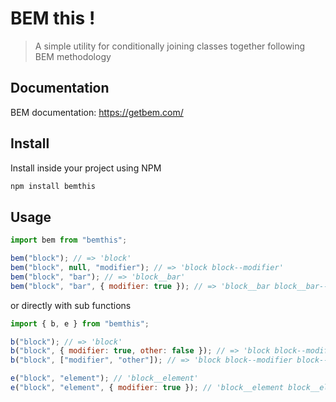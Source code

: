 # BEM this !

> A simple utility for conditionally joining classes together following BEM methodology

## Documentation

BEM documentation: https://getbem.com/

## Install

Install inside your project using NPM

```bash
npm install bemthis
```

## Usage

```js
import bem from "bemthis";

bem("block"); // => 'block'
bem("block", null, "modifier"); // => 'block block--modifier'
bem("block", "bar"); // => 'block__bar'
bem("block", "bar", { modifier: true }); // => 'block__bar block__bar--modifier'
```

or directly with sub functions

```js
import { b, e } from "bemthis";

b("block"); // => 'block'
b("block", { modifier: true, other: false }); // => 'block block--modifier'
b("block", ["modifier", "other"]); // => 'block block--modifier block--other'

e("block", "element"); // 'block__element'
e("block", "element", { modifier: true }); // 'block__element block__element--modifier'
```
